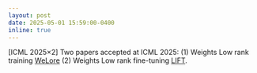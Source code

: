```yaml
---
layout: post
date: 2025-05-01 15:59:00-0400
inline: true
---
```


[ICML 2025×2] Two papers accepted at ICML 2025:  (1) Weights Low rank training [WeLore](https://arxiv.org/abs/2407.11239) (2) Weights Low rank fine-tuning [LIFT](https://arxiv.org/pdf/2506.00772).
